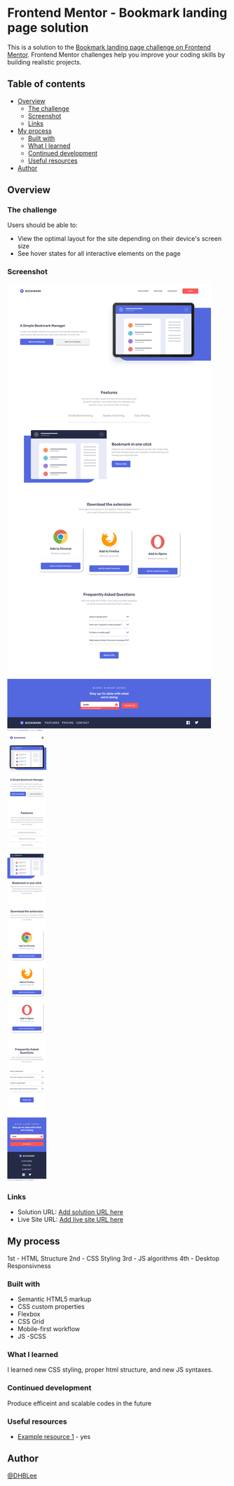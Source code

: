 # Frontend Mentor - Bookmark landing page solution

This is a solution to the [Bookmark landing page challenge on Frontend Mentor](https://www.frontendmentor.io/challenges/bookmark-landing-page-5d0b588a9edda32581d29158). Frontend Mentor challenges help you improve your coding skills by building realistic projects. 

## Table of contents


- [Overview](#overview)
  - [The challenge](#the-challenge)
  - [Screenshot](#screenshot)
  - [Links](#links)
- [My process](#my-process)
  - [Built with](#built-with)
  - [What I learned](#what-i-learned)
  - [Continued development](#continued-development)
  - [Useful resources](#useful-resources)
- [Author](#author)




## Overview


### The challenge


Users should be able to:


- View the optimal layout for the site depending on their device's screen size
- See hover states for all interactive elements on the page


### Screenshot


![](./images/1440px_solution.png)
![](./images/375px_solution.png)




### Links


- Solution URL: [Add solution URL here](https://your-solution-url.com)
- Live Site URL: [Add live site URL here](https://your-live-site-url.com)


## My process

1st - HTML Structure
2nd - CSS Styling
3rd - JS algorithms
4th - Desktop Responsivness

### Built with


- Semantic HTML5 markup
- CSS custom properties
- Flexbox
- CSS Grid
- Mobile-first workflow
- JS
-SCSS




### What I learned

I learned new CSS styling, proper html structure, and new JS syntaxes.


### Continued development

Produce efficeint and scalable codes in the future


### Useful resources


- [Example resource 1](https://www.chatgpt.com) - yes



## Author


[@DHBLee](https://www.frontendmentor.io/profile/DHBLee)